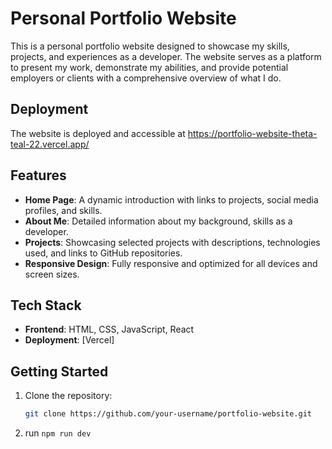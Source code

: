 # Personal Portfolio Website

This is a personal portfolio website designed to showcase my skills, projects, and experiences as a developer. The website serves as a platform to present my work, demonstrate my abilities, and provide potential employers or clients with a comprehensive overview of what I do.

## Deployment

The website is deployed and accessible at https://portfolio-website-theta-teal-22.vercel.app/

## Features

- **Home Page**: A dynamic introduction with links to projects, social media profiles, and skills.
- **About Me**: Detailed information about my background, skills as a developer.
- **Projects**: Showcasing selected projects with descriptions, technologies used, and links to GitHub repositories.
- **Responsive Design**: Fully responsive and optimized for all devices and screen sizes.

## Tech Stack

- **Frontend**: HTML, CSS, JavaScript, React
- **Deployment**: [Vercel]

## Getting Started

1. Clone the repository:
   ```bash
   git clone https://github.com/your-username/portfolio-website.git

2. run `npm run dev`
